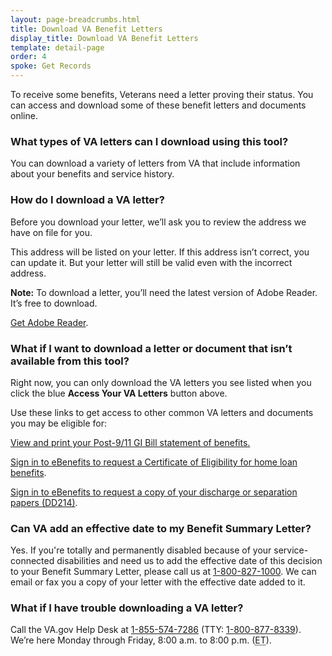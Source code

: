 ```yaml
---
layout: page-breadcrumbs.html
title: Download VA Benefit Letters
display_title: Download VA Benefit Letters
template: detail-page
order: 4
spoke: Get Records
---
```


<div id='main'>
<div class="row" markdown="1">

<div class='va-introtext'>
To receive some benefits, Veterans need a letter proving their status. You can access and download some of these benefit letters and documents online.
</div>

<section>

<div class="cta-widget" data-app-id="letters"></div>

### What types of VA letters can I download using this tool?

You can download a variety of letters from VA that include information about your benefits and service history.

</section>

### How do I download a VA letter?

Before you download your letter, we’ll ask you to review the address we have on file for you.

This address will be listed on your letter. If this address isn’t correct, you can update it. But your letter will still be valid even with the incorrect address.

**Note:** To download a letter, you’ll need the latest version of Adobe Reader. It’s free to download.

[Get Adobe Reader](https://get.adobe.com/reader/).

</section>
<section>

### What if I want to download a letter or document that isn’t available from this tool?

Right now, you can only download the VA letters you see listed when you click the blue **Access Your VA Letters** button above.

Use these links to get access to other common VA letters and documents you may be eligible for:

[View and print your Post-9/11 GI Bill statement of benefits.](/education/gi-bill/post-9-11/ch-33-benefit/)

[Sign in to eBenefits to request a Certificate of Eligibility for home loan benefits](https://eauth.va.gov/ebenefits/coe).

[Sign in to eBenefits to request a copy of your discharge or separation papers (DD214)](https://eauth.va.gov/ebenefits/DPRIS).

</section>
<section>

### Can VA add an effective date to my Benefit Summary Letter?

Yes. If you're totally and permanently disabled because of your service-connected disabilities and need us to add the effective date of this decision to your Benefit Summary Letter, please call us at <a href="tel:+18008271000">1-800-827-1000</a>. We can email or fax you a copy of your letter with the effective date added to it.
</section>

<section>

### What if I have trouble downloading a VA letter?

Call the VA.gov Help Desk at <a href="tel:+18555747286">1-855-574-7286</a> (TTY: <a href="tel:+18008778339">1-800-877-8339</a>).
We’re here Monday through Friday, 8:00 a.m. to 8:00 p.m. (<abbr title="eastern time">ET</abbr>).

</section>
</div>
</div>
<br>
<br>
<br>
